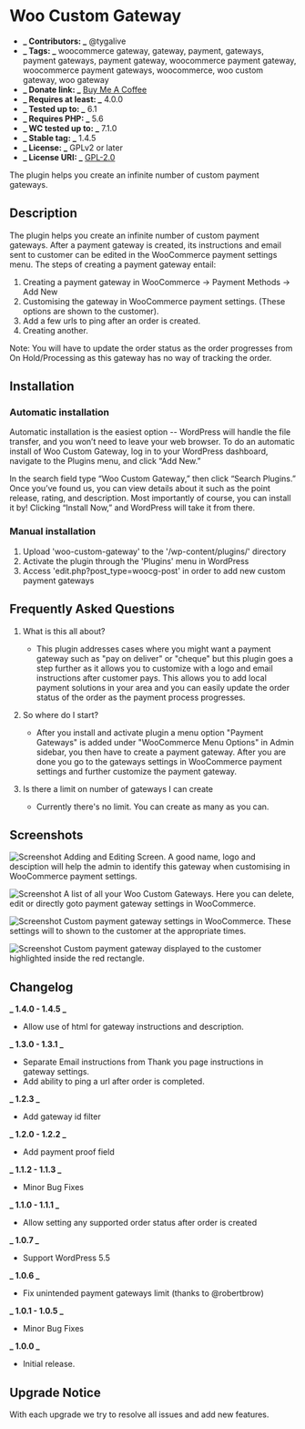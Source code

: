 # Woo Custom Gateway

- **_ Contributors: _** @tygalive
- **_ Tags: _** woocommerce gateway, gateway, payment, gateways, payment gateways, payment gateway, woocommerce payment gateway, woocommerce payment gateways, woocommerce, woo custom gateway, woo gateway
- **_ Donate link: _** [Buy Me A Coffee](https://buymeacoffee.com/fpjyrXk)
- **_ Requires at least: _** 4.0.0
- **_ Tested up to: _** 6.1
- **_ Requires PHP: _** 5.6
- **_ WC tested up to: _** 7.1.0
- **_ Stable tag: _** 1.4.5
- **_ License: _** GPLv2 or later
- **_ License URI: _** [GPL-2.0](http://www.gnu.org/licenses/gpl-2.0.html)

The plugin helps you create an infinite number of custom payment gateways.

## Description

The plugin helps you create an infinite number of custom payment gateways. After a payment gateway is created, its instructions and email sent to customer can be edited in the WooCommerce payment settings menu.
The steps of creating a payment gateway entail:

1. Creating a payment gateway in WooCommerce → Payment Methods → Add New
2. Customising the gateway in WooCommerce payment settings. (These options are shown to the customer).
3. Add a few urls to ping after an order is created.
4. Creating another.

Note: You will have to update the order status as the order progresses from On Hold/Processing as this gateway has no way of tracking the order.

## Installation

### Automatic installation

Automatic installation is the easiest option -- WordPress will handle the file transfer, and you won’t need to leave your web browser. To do an automatic install of Woo Custom Gateway, log in to your WordPress dashboard, navigate to the Plugins menu, and click “Add New.”

In the search field type “Woo Custom Gateway,” then click “Search Plugins.” Once you’ve found us, you can view details about it such as the point release, rating, and description. Most importantly of course, you can install it by! Clicking “Install Now,” and WordPress will take it from there.

### Manual installation

1. Upload \'woo-custom-gateway\' to the \'/wp-content/plugins/\' directory
2. Activate the plugin through the \'Plugins\' menu in WordPress
3. Access \'edit.php?post_type=woocg-post\' in order to add new custom payment gateways

## Frequently Asked Questions

1. What is this all about?

   - This plugin addresses cases where you might want a payment gateway such as \"pay on deliver\" or \"cheque\" but this plugin goes a step further as it allows you to customize with a logo and email instructions after customer pays. This allows you to add local payment solutions in your area and you can easily update the order status of the order as the payment process progresses.

2. So where do I start?

   - After you install and activate plugin a menu option \"Payment Gateways\" is added under \"WooCommerce Menu Options\" in Admin sidebar, you then have to create a payment gateway. After you are done you go to the gateways settings in WooCommerce payment settings and further customize the payment gateway.

3. Is there a limit on number of gateways I can create
   - Currently there\'s no limit. You can create as many as you can.

## Screenshots

![Screenshot](https://ps.w.org/woo-custom-gateway/assets/screenshot-1.png?rev=2131125)
Adding and Editing Screen. A good name, logo and desciption will help the admin to identify this gateway when customising in WooCommerce payment settings.

![Screenshot](https://ps.w.org/woo-custom-gateway/assets/screenshot-2.png?rev=2131125)
A list of all your Woo Custom Gateways. Here you can delete, edit or directly goto payment gateway settings in WooCommerce.

![Screenshot](https://ps.w.org/woo-custom-gateway/assets/screenshot-3.png?rev=2131125)
Custom payment gateway settings in WooCommerce. These settings will to shown to the customer at the appropriate times.

![Screenshot](https://ps.w.org/woo-custom-gateway/assets/screenshot-4.png?rev=2131125)
Custom payment gateway displayed to the customer highlighted inside the red rectangle.

## Changelog

**_ 1.4.0 - 1.4.5 _**

- Allow use of html for gateway instructions and description.

**_ 1.3.0 - 1.3.1 _**

- Separate Email instructions from Thank you page instructions in gateway settings.
- Add ability to ping a url after order is completed.

**_ 1.2.3 _**

- Add gateway id filter

**_ 1.2.0 - 1.2.2 _**

- Add payment proof field

**_ 1.1.2 - 1.1.3 _**

- Minor Bug Fixes

**_ 1.1.0 - 1.1.1 _**

- Allow setting any supported order status after order is created

**_ 1.0.7 _**

- Support WordPress 5.5

**_ 1.0.6 _**

- Fix unintended payment gateways limit (thanks to @robertbrow)

**_ 1.0.1 - 1.0.5 _**

- Minor Bug Fixes

**_ 1.0.0 _**

- Initial release.

## Upgrade Notice

With each upgrade we try to resolve all issues and add new features.
